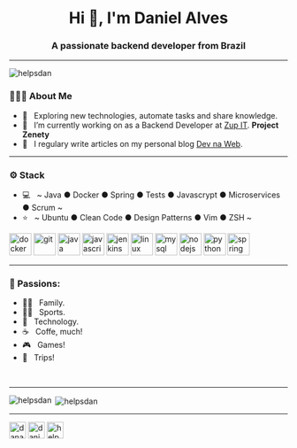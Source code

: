<h1 align="center">Hi 👋, I'm Daniel Alves</h1>

<h3 align="center">A passionate backend developer from Brazil</h3>

---

<p align="left"> <img src="https://komarev.com/ghpvc/?username=helpsdan" alt="helpsdan" /> </p>

<h3> 🧑🏻‍💻 About Me </h3>

- 🧑 &nbsp; Exploring new technologies, automate tasks and share knowledge.   
- 💼 &nbsp; I’m currently working on as a Backend Developer at [Zup IT](https://www.zup.com.br/). **Project Zenety**   
- 📝 &nbsp; I regulary write articles on my personal blog [Dev na Web](https://devnaweb.com.br).   

---

<h3>⚙️ Stack</h3>

- 💻 &nbsp; ~ Java ● Docker ● Spring ● Tests ● Javascrypt ● Microservices ● Scrum ~   
- ⭐ &nbsp; ~ Ubuntu ● Clean Code ● Design Patterns ● Vim ● ZSH ~   

<p align="left">

<img src="https://devicons.github.io/devicon/devicon.git/icons/docker/docker-original-wordmark.svg" alt="docker" width="40" height="40"/> <img src="https://www.vectorlogo.zone/logos/git-scm/git-scm-icon.svg" alt="git" width="40" height="40"/> <img src="https://devicons.github.io/devicon/devicon.git/icons/java/java-original-wordmark.svg" alt="java" width="40" height="40"/> <img src="https://devicons.github.io/devicon/devicon.git/icons/javascript/javascript-original.svg" alt="javascript" width="40" height="40"/> <img src="https://www.vectorlogo.zone/logos/jenkins/jenkins-icon.svg" alt="jenkins" width="40" height="40"/> <img src="https://devicons.github.io/devicon/devicon.git/icons/linux/linux-original.svg" alt="linux" width="40" height="40"/> <img src="https://devicons.github.io/devicon/devicon.git/icons/mysql/mysql-original-wordmark.svg" alt="mysql" width="40" height="40"/> <img src="https://devicons.github.io/devicon/devicon.git/icons/nodejs/nodejs-original-wordmark.svg" alt="nodejs" width="40" height="40"/> <img src="https://devicons.github.io/devicon/devicon.git/icons/python/python-original.svg" alt="python" width="40" height="40"/> <img src="https://www.vectorlogo.zone/logos/springio/springio-icon.svg" alt="spring" width="40" height="40"/>

</p>

---

<h3>🤩 Passions:</h3>

- 👨‍👩‍ &nbsp; Family.   
- 🏃🏻 &nbsp; Sports.   
- 🤖 &nbsp; Technology.   
- ☕ &nbsp; Coffe, much!   
- 🎮 &nbsp; Games!   
- 🛬 &nbsp; Trips!   

<br/>

---

<p><img align="left" src="https://github-readme-stats.vercel.app/api/top-langs/?username=helpsdan&layout=compact&hide=html" alt="helpsdan" /></p>   

<p>&nbsp;<img align="center" src="https://github-readme-stats.vercel.app/api?username=helpsdan&show_icons=true" alt="helpsdan" /></p>   

---

<p align="center">
  
<a href="https://linkedin.com/in/danaguiar" target="blank"><img align="center" src="https://cdn.jsdelivr.net/npm/simple-icons@3.0.1/icons/linkedin.svg" alt="danaguiar" height="30" width="30" /></a> <a href="https://fb.com/daniel.alves97" target="blank"><img align="center" src="https://cdn.jsdelivr.net/npm/simple-icons@3.0.1/icons/facebook.svg" alt="daniel.alves97" height="30" width="30" /></a> <a href="https://instagram.com/helpsdan" target="blank"><img align="center" src="https://cdn.jsdelivr.net/npm/simple-icons@3.0.1/icons/instagram.svg" alt="helpsdan" height="30" width="30" /></a>   

</p>
